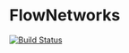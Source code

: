 # FlowNetworks

[![Build Status](https://travis-ci.org/scheidan/FlowNetworks.jl.svg?branch=master)](https://travis-ci.org/scheidan/FlowNetworks.jl)
